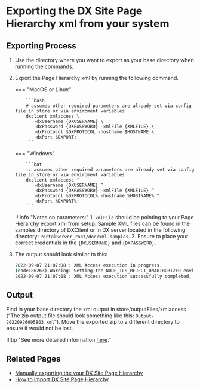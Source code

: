 
# Exporting the DX Site Page Hierarchy xml from your system

## Exporting Process

1. Use the directory where you want to export as your base directory when running the commands.
2. Export the Page Hierarchy xml by running the following command.

    === "MacOS or Linux"

           ```bash
           # assumes other required parameters are already set via config file in store or via enviroment variables
           dxclient xmlaccess \
              -dxUsername {DXUSERNAME} \
              -dxPassword {DXPASSWORD} -xmlFile {XMLFILE} \
              -dxProtocol $DXPROTOCOL -hostname $HOSTNAME \
              -dxPort $DXPORT;
           ```

    === "Windows"

           ```bat
           :: assumes other required parameters are already set via config file in store or via enviroment variables
           dxclient xmlaccess ^
              -dxUsername {DXUSERNAME} ^
              -dxPassword {DXPASSWORD} -xmlFile {XMLFILE} ^
              -dxProtocol %DXPROTOCOL% -hostname %HOSTNAME% ^
              -dxPort %DXPORT%;
           ```

    !!!info "Notes on parameters:"
        1. `xmlFile` should be pointing to your Page Hierarchy export xml from [setup](index.md#page-hierarchy-export-xml). Sample XML files can be found in the samples directory of DXClient or in DX server located in the following directory: `PortalServer_root/doc/xml-samples`.
        2. Ensure to place your correct credentials in the `{DXUSERNAME}` and `{DXPASSWORD}`.

3. The output should look similar to this:

    ```bash
    2022-09-07 21:07:08 : XML Access execution in progress.
    (node:86263) Warning: Setting the NODE_TLS_REJECT_UNAUTHORIZED environment variable to '0' makes TLS connections and HTTPS requests insecure by disabling certificate verification.
    2022-09-07 21:07:08 : XML Access execution successfully completed, please find the output below, also refer to this file for more details store/outputFiles/xmlaccess/Output-20220909154617.xml..
    ```

## Output

Find in your base directory the xml output in store/outputFiles/xmlaccess (“The zip output file should look something like this: `Output-20220926095803.xml`”). Move the exported zip to a different directory to ensure it would not be lost.


!!!tip "See more detailed information [here](https://help.hcltechsw.com/digital-experience/9.5/containerization/xmlaccess.html)."

## Related Pages

- [Manually exporting the your DX Site Page Hierarchy ](manual_export_site_page_hierarchy.md)
- [How to import DX Site Page Hierarchy](import_site_page_hierarchy.md)